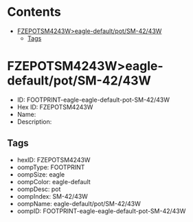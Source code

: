 



Contents
========

* [FZEPOTSM4243W>eagle-default/pot/SM-42/43W](#fzepotsm4243weagle-defaultpotsm-4243w)
	* [Tags](#tags)

# FZEPOTSM4243W>eagle-default/pot/SM-42/43W

- ID: FOOTPRINT-eagle-eagle-default-pot-SM-42/43W
- Hex ID: FZEPOTSM4243W
- Name: 
- Description: 

## Tags

- hexID: FZEPOTSM4243W
- oompType: FOOTPRINT
- oompSize: eagle
- oompColor: eagle-default
- oompDesc: pot
- oompIndex: SM-42/43W
- oompName: eagle-default/pot/SM-42/43W
- oompID: FOOTPRINT-eagle-eagle-default-pot-SM-42/43W
